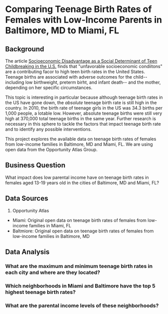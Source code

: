 # Comparing Teenage Birth Rates of Females with Low-Income Parents in Baltimore, MD to Miami, FL
## Background
  The article [Socioeconomic Disadvantage as a Social Determinant of Teen Childbreaking in the U.S.](https://www.ncbi.nlm.nih.gov/pmc/articles/PMC3562742/) finds that "unfavorable socioeconomic condiitons" are a contributing facor to high teen birth rates in the United States. Teenage births are associated with adverse outcomes for the child-- including low birthweight, preterm birht, and infant death-- and the mother, depending on her specific circumstances. 
  
  This topic is interesting in particular because although teenage birth rates in the US have gone down, the _absolute_ teenage birth rate is still high in the country. In 2010, the birth rate of teenage girls in the US was 34.3 births per 1,000 people, a lotable low. However, absolute teenage births were still very high at 370,000 total teenage births in the same year. Further research is necessary in this sphere to tackle the factors that impact teenage birth rate and to identify any possible interventions. 
  
  This project explores the available data on teenage birth rates of females from low-income families in Baltimore, MD and Miami, FL. We are using open data from the Opportunity Atlas Group. 
  
  ## Business Question
What impact does low parental income have on teenage birth rates in females aged 13-19 years old in the cities of Baltimore, MD and Miami, FL? 

## Data Sources
1. Opportunity Atlas
  - Miami: Original open data on teenage birth rates of females from low-income families in Miami, FL
  - Baltmiore: Original open data on teenage birth rates of females from low-income families in Baltimore, MD
  
  ## Data Analysis
  ### What are the maximum and minimum teenage birth rates in each city and where are they located? 
  
  ### Which neighborhoods in Miami and Baltimore have the top 5 highest teenage birth rates? 
  
  ### What are the parental income levels of these neighborhoods? 
